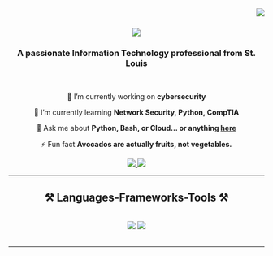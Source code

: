 <img align="right" src="https://visitor-badge.laobi.icu/badge?page_id=William.Smith" />

<h1 align="center">
    <img src="https://readme-typing-svg.herokuapp.com/?font=Righteous&size=35&center=true&vCenter=true&width=500&height=70&duration=4000&lines=Hi+Friend+👋;+I'm+William+Smith!;" />
</h1>

<h3 align="center">A passionate Information Technology professional from St. Louis</h3>

<br/>

<div align="center">
 
 🔭 I’m currently working on **cybersecurity**
 
 🌱 I’m currently learning **Network Security, Python, CompTIA**

💬 Ask me about **Python, Bash, or Cloud... or anything [here](https://github.com/william-smith2024/MyFirstRepo)**

⚡ Fun fact **Avocados are actually fruits, not vegetables.**

 </div>
 
<div align="center"> 
  <a href="mailto:williamdsmithjr@gmail.com">
    <img src="https://img.shields.io/badge/Gmail-333333?style=for-the-badge&logo=gmail&logoColor=red" />
  </a>
  <a href="https://linkedin.com/in/william-smith-0b99007b/" target="_blank">
    <img src="https://img.shields.io/badge/LinkedIn-0077B5?style=for-the-badge&logo=linkedin&logoColor=white" target="_blank" />
  </a>

  </a>
</div>

 <hr/>
 
<h2 align="center">⚒️ Languages-Frameworks-Tools ⚒️</h2>
<br/>
<div align="center">
    <img src="https://skillicons.dev/icons?i=vscode,github,bash,git" />
    <img src="https://skillicons.dev/icons?i=java,python,mysql,aws,azure" /><br>
</div>

<br/>
<hr/>
